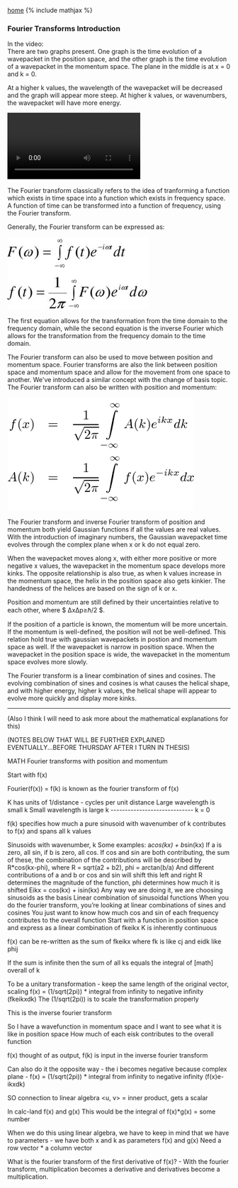 [home](/README.md)
{% include mathjax %}

### Fourier Transforms Introduction
   
In the video:  
There are two graphs present. One graph is the time evolution of a wavepacket in the position space, and the other graph is the time evolution of a wavepacket in the momentum space. The plane in the middle is at x = 0 and k = 0. 

At a higher k values, the wavelength of the wavepacket will be decreased and the graph will appear more steep. At higher k values, or wavenumbers, the wavepacket will have more energy. 

![video](/fvid.mp4)

The Fourier transform classically refers to the idea of tranforming a function which exists in time space into a function which exists in frequency space. A function of time can be transformed into a function of frequency, using the Fourier transform. 

Generally, the Fourier transform can be expressed as: 

![fourier](/four.jpg)


The first equation allows for the transformation from the time domain to the frequency domain, while the second equation is the inverse Fourier which allows for the transformation from the frequency domain to the time domain. 

The Fourier transform can also be used to move between position and momentum space. Fourier transforms are also the link between position space and momentum space and allow for the movement from one space to another. We've introduced a similar concept with the change of basis topic. The Fourier transform can also be written with position and momentum: 

![pos and mom](/posmom.png)


The Fourier transform and inverse Fourier transform of position and momentum both yield Gaussian functions if all the values are real values. With the introduction of imaginary numbers, the Gaussian wavepacket time evolves through the complex plane when x or k do not equal zero. 

When the wavepacket moves along x, with either more positive or more negative x values, the wavepacket in the momentum space develops more kinks. The opposite relationship is also true, as when k values increase in the momentum space, the helix in the position space also gets kinkier. The handedness of the helices are based on the sign of k or x. 

Position and momentum are still defined by their uncertainties relative to each other, where $ ΔxΔp≥ℏ/2 $.

If the position of a particle is known, the momentum will be more uncertain. If the momentum is well-defined, the position will not be well-defined. This relation hold true with gaussian wavepackets in postion and momentum space as well. If the wavepacket is narrow in position space. When the wavepacket in the position space is wide, the wavepacket in the momentum space evolves more slowly. 

The Fourier transform is a linear combination of sines and cosines. The evolving combination of sines and cosines is what causes the helical shape, and with higher energy, higher k values, the helical shape will appear to evolve more quickly and display more kinks. 


-----------------------


(Also I think I will need to ask more about the mathematical explanations for this)

(NOTES BELOW THAT WILL BE FURTHER EXPLAINED EVENTUALLY...BEFORE THURSDAY AFTER I TURN IN THESIS)

MATH
Fourier transforms with position and momentum 

Start with f(x) 

Fourier(f(x)) = f(k) is known as the fourier transform of f(x) 

K has units of 1/distance - cycles per unit distance 
Large wavelength is small k
Small wavelength is large k
----------------------------- k = 0

f(k) specifies how much a pure sinusoid with wavenumber of k contributes to f(x) and spans all k values

Sinusoids with wavenumber, k 
Some examples: 
	a*cos(kx) + b*sin(kx) 
	If a is zero, all sin, if b is zero, all cos.
	If cos and sin are both contributing, the sum of these, the combination of the contributions will be described by R*cos(kx-phi), where R = sqrt(a2 + b2), phi = arctan(b/a) 
	And different contributions of a and b or cos and sin will shift this left and right
	R determines the magnitude of the function, phi determines how much it is shifted
	Eikx = cos(kx) + isin(kx)
Any way we are doing it, we are choosing sinusoids as the basis
Linear combination of sinusoidal functions 
When you do the fourier transform, you’re looking at linear combinations of sines and cosines
You just want to know how much cos and sin of each frequency contributes to the overall function
Start with a function in position space and express as a linear combination of fkeikx
K is inherently continuous 

f(x) can be re-written as the sum of fkeikx where fk is like cj and eidk like phij 

If the sum is infinite then the sum of all ks equals the integral of [math] overall of k 

To be a unitary transformation - keep the same length of the original vector, scaling
f(x) = (1/sqrt(2pi)) * integral from infinity to negative infinity (fkeikxdk)
The (1/sqrt(2pi)) is to scale the transformation properly 

This is the inverse fourier transform

So I have a wavefunction in momentum space and I want to see what it is like in position space
How much of each eisk contributes to the overall function 

f(x) thought of as output, f(k) is input in the inverse fourier transform

Can also do it the opposite way - the i becomes negative because complex plane - 
f(x) = (1/sqrt(2pi)) * integral from infinity to negative infinity (f(x)e-ikxdk)

SO connection to linear algebra
<u, v> = inner product, gets a scalar 

In calc-land 
f(x) and g(x) 
This would be the integral of f(x)*g(x) = some number 

When we do this using linear algebra, we have to keep in mind that we have to parameters - we have both x and k as parameters 
f(x) and g(x) 
Need a row vector * a column vector 


What is the fourier transform of the first derivative of f(x)?
	- With the fourier transform, multiplication becomes a derivative and derivatives become a multiplication.

